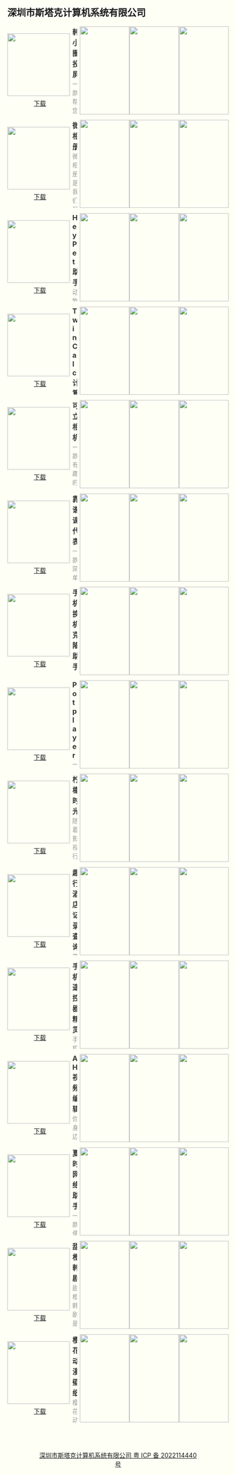 ## 深圳市斯塔克计算机系统有限公司

<style>html {background: #fefff5;} #content h2 {height: 0; display: none;} body .page-header {background-color: #fefff5; background-image: none; border-bottom: 1px dashed; color: #333; padding: 1rem;} body .project-tagline {margin: 0;} .site-footer {display: none;}</style>
<section style="display: flex; justify-content: space-between; align-items: center; margin-bottom: 12px;">
	<div style="display: flex; flex-direction: column;">
		<img style="width: 142px; height: 142px; min-width: 142px; margin-right: 6px;" src="https://swsdl.vivo.com.cn/appstore/developer/icon/20221011/2022101111323273q86.png"/>
		<a style="margin: 6px auto 0;" href="https://swsdl.vivo.com.cn/appstore/developer/icon/20221011/2022101111323273q86.png">下载</a>
	</div>
	<div style="max-height: 200px; overflow: hidden;">
		<b style="font-size: 16px;color: #333;">韩小圈投屏</b>
		<p style="margin: 0; font-size: 14px;color: #999;">一款帮您将手机上的内容投屏到更大屏幕的软件。
功能特点：
1、本地资源投屏，包括视频、图片、音频文件投屏到电视大屏上面；
2、软件小巧，不占用内存，免费软件，随意用；
3、极速连接，只要在同一个wifi下就可以实现极速连接，不需要花费任何的流量费用；
4、安全流畅，随时支持无线网络安全检测与测速，保证用户的安全与流畅性。</p>
	</div>
	<div style="display: flex; margin-left: 6px;">
		<img style="width: 113px; height: 200px; min-width: 113px"
src="https://swsdl.vivo.com.cn/appstore/developer/screenshot/20221005/202210052238471p8fq.png"/>
		<img style="width: 113px; height: 200px; min-width: 113px" src="https://swsdl.vivo.com.cn/appstore/developer/screenshot/20221005/2022100522385210xpc.png"/>
		<img style="width: 113px; height: 200px; min-width: 113px" src="https://swsdl.vivo.com.cn/appstore/developer/screenshot/20221005/202210052238580dh9q.png"/>
	</div>
</section>

<section style="display: flex; justify-content: space-between; align-items: center; margin-bottom: 12px;">
	<div style="display: flex; flex-direction: column;">
		<img style="width: 142px; height: 142px; min-width: 142px; margin-right: 6px;" src="https://swsdl.vivo.com.cn/appstore/developer/icon/20220627/2022062712243443glb.png"/>
		<a style="margin: 6px auto 0;" href="https://swsdl.vivo.com.cn/appstore/developer/icon/20220627/2022062712243443glb.png">下载</a>
	</div>
	<div style="max-height: 200px; overflow: hidden;">
		<b style="font-size: 16px;color: #333;">微相册</b>
		<p style="margin: 0; font-size: 14px;color: #999;">微相册是我们倾力打造的一款相册管理和视频修复美化集一身功能的APP！ 亮点特色： 1 清爽简洁的UI界面，方便易懂的设计，为你带来更舒适的用户体验。 2 能快速的依据时间帮您管理相册，支持创建个性相册分类管理，打造自己的相册世界。 3 支持实时记录生活，留住您心动的一刹那，回忆就在此刻。 4 简单实用的编辑工具，打造独特的风格，惊艳您的朋友圈。</p>
	</div>
	<div style="display: flex; margin-left: 6px;">
		<img style="width: 113px; height: 200px; min-width: 113px"
src="https://swsdl.vivo.com.cn/appstore/developer/screenshot/20220627/202206271226472kjwe.png"/>
		<img style="width: 113px; height: 200px; min-width: 113px" src="https://swsdl.vivo.com.cn/appstore/developer/screenshot/20220627/202206271226521prtr.png"/>
		<img style="width: 113px; height: 200px; min-width: 113px" src="https://swsdl.vivo.com.cn/appstore/developer/screenshot/20220627/202206271226568qd16.png"/>
	</div>
</section>

<section style="display: flex; justify-content: space-between; align-items: center; margin-bottom: 12px;">
	<div style="display: flex; flex-direction: column;">
		<img style="width: 142px; height: 142px; min-width: 142px; margin-right: 6px;" src="https://swsdl.vivo.com.cn/appstore/developer/icon/20221024/202210241022065u0fe.png"/>
		<a style="margin: 6px auto 0;" href="https://swsdl.vivo.com.cn/appstore/developer/icon/20221024/202210241022065u0fe.png">下载</a>
	</div>
	<div style="max-height: 200px; overflow: hidden;">
		<b style="font-size: 16px;color: #333;">HeyPet助手</b>
		<p style="margin: 0; font-size: 14px;color: #999;">动物在想什么呢？ HeyPet助手将您的声音翻译为兽语，让您能直接和猫咪或者狗狗交流，聆听宠物的心声！ 将您的声音进行频谱分析并根据你的输入复述出近似的宠物叫声，让主人-狗狗-猫咪关系更亲密，趣味陪伴萌宠。</p>
	</div>
	<div style="display: flex; margin-left: 6px;">
		<img style="width: 113px; height: 200px; min-width: 113px"
src="https://swsdl.vivo.com.cn/appstore/developer/screenshot/20221024/202210241023256czze.jpg"/>
		<img style="width: 113px; height: 200px; min-width: 113px" src="https://swsdl.vivo.com.cn/appstore/developer/screenshot/20221024/202210241023306zew0.jpg"/>
		<img style="width: 113px; height: 200px; min-width: 113px" src="https://swsdl.vivo.com.cn/appstore/developer/screenshot/20221024/202210241023353hzbr.jpg"/>
	</div>
</section>

<section style="display: flex; justify-content: space-between; align-items: center; margin-bottom: 12px;">
	<div style="display: flex; flex-direction: column;">
		<img style="width: 142px; height: 142px; min-width: 142px; margin-right: 6px;" src="https://swsdl.vivo.com.cn/appstore/developer/icon/20220926/202209261015441joyd.png"/>
		<a style="margin: 6px auto 0;" href="https://swsdl.vivo.com.cn/appstore/developer/icon/20220926/202209261015441joyd.png">下载</a>
	</div>
	<div style="max-height: 200px; overflow: hidden;">
		<b style="font-size: 16px;color: #333;">TwinCalc计算器</b>
		<p style="margin: 0; font-size: 14px;color: #999;">TwinCalc计算器是一款操作简单，方便好用，实际性的解决各种计算、单位换算的计算器。</p>
	</div>
	<div style="display: flex; margin-left: 6px;">
		<img style="width: 113px; height: 200px; min-width: 113px"
src="https://swsdl.vivo.com.cn/appstore/developer/screenshot/20220926/202209261018430rmd1.png"/>
		<img style="width: 113px; height: 200px; min-width: 113px" src="https://swsdl.vivo.com.cn/appstore/developer/screenshot/20220926/202209261018493dj5s.png"/>
		<img style="width: 113px; height: 200px; min-width: 113px" src="https://swsdl.vivo.com.cn/appstore/developer/screenshot/20220926/20220926101853169mr.png"/>
	</div>
</section>



<section style="display: flex; justify-content: space-between; align-items: center; margin-bottom: 12px;">
	<div style="display: flex; flex-direction: column;">
		<img style="width: 142px; height: 142px; min-width: 142px; margin-right: 6px;" src="https://swsdl.vivo.com.cn/appstore/developer/icon/20221011/2022101111201113d3v.png"/>
		<a style="margin: 6px auto 0;" href="https://swsdl.vivo.com.cn/appstore/developer/icon/20221011/2022101111201113d3v.png">下载</a>
	</div>
	<div style="max-height: 200px; overflow: hidden;">
		<b style="font-size: 16px;color: #333;">可立相机</b>
		<p style="margin: 0; font-size: 14px;color: #999;">一款有趣的摄像拍照软件，拥有者海量的特效技能供你使用，让您眼前一亮。 时尚与流行美妆结合，素颜打造完美自然清新风格，质感滤镜记录可甜可盐的瞬间 超好玩的各种特效，让你享受春日郊游的同时，也让您尽显美美自己。 还支持简单的视频录制与编辑，带给您有趣好玩的视频剪辑编辑体验。</p>
	</div>
	<div style="display: flex; margin-left: 6px;">
		<img style="width: 113px; height: 200px; min-width: 113px"
src="https://swsdl.vivo.com.cn/appstore/developer/screenshot/20221011/202210111124310rlnu.png"/>
		<img style="width: 113px; height: 200px; min-width: 113px" src="https://swsdl.vivo.com.cn/appstore/developer/screenshot/20221011/202210111124381365e.png"/>
		<img style="width: 113px; height: 200px; min-width: 113px" src="https://swsdl.vivo.com.cn/appstore/developer/screenshot/20221011/202210111124433jxj4.png"/>
	</div>
</section>

<section style="display: flex; justify-content: space-between; align-items: center; margin-bottom: 12px;">
	<div style="display: flex; flex-direction: column;">
		<img style="width: 142px; height: 142px; min-width: 142px; margin-right: 6px;" src="https://swsdl.vivo.com.cn/appstore/developer/icon/20221008/202210082202243rtmc.png"/>
		<a style="margin: 6px auto 0;" href="https://swsdl.vivo.com.cn/appstore/developer/icon/20221008/202210082202243rtmc.png">下载</a>
	</div>
	<div style="max-height: 200px; overflow: hidden;">
		<b style="font-size: 16px;color: #333;">靠谱课代表</b>
		<p style="margin: 0; font-size: 14px;color: #999;">一款简单便捷靠谱的学习辅助小助手，可以轻松帮您计划与管理好课程信息。 功能特点： A：能帮你做好时间规划和课程记录，是您的日常学习小助手，协助做好每日学习计划，每周课程纪录： B：快速方便，要事随时记录，支持彩色标签便捷地标记每一类课程： C：方便及时添加待办事项，以防繁忙的自我而忘记重要的事情或者日子：</p>
	</div>
	<div style="display: flex; margin-left: 6px;">
		<img style="width: 113px; height: 200px; min-width: 113px"
src="https://swsdl.vivo.com.cn/appstore/developer/screenshot/20221008/202210082206432p3nq.png"/>
		<img style="width: 113px; height: 200px; min-width: 113px" src="https://swsdl.vivo.com.cn/appstore/developer/screenshot/20221008/202210082208186rawr.png"/>
		<img style="width: 113px; height: 200px; min-width: 113px" src="https://swsdl.vivo.com.cn/appstore/developer/screenshot/20221008/202210082208290qmaj.png"/>
	</div>
</section>


<section style="display: flex; justify-content: space-between; align-items: center; margin-bottom: 12px;">
	<div style="display: flex; flex-direction: column;">
		<img style="width: 142px; height: 142px; min-width: 142px; margin-right: 6px;" src="https://swsdl.vivo.com.cn/appstore/developer/icon/20210925/2021092516232204yg7.png"/>
		<a style="margin: 6px auto 0;" href="https://swsdl.vivo.com.cn/appstore/developer/icon/20210925/2021092516232204yg7.png">下载</a>
	</div>
	<div style="max-height: 200px; overflow: hidden;">
		<b style="font-size: 16px;color: #333;">手机换机克隆助手</b>
		<p style="margin: 0; font-size: 14px;color: #999;">一键解决你搬家克隆换机的问题！换机搬家不再愁！
无需数据线，不需要电脑, 让你轻松克隆换机成功！
【给您安全、快速、简单、便捷的搬家克隆体验】
具备以下特色：
1.手机克隆搬家
无论是通讯录个人信息，还是照片、视频等重要数据，都可以从旧手机数据一键迁移到新手机，换机更轻松更方便。
2.不限机型
新旧手机上直接安装即可使用，不受品牌及系统版本影响，解决数据搬家难题。
3.操作简单
不用连接电脑、摆脱数据线、一键搞定数据迁移。</p>
	</div>
	<div style="display: flex; margin-left: 6px;">
		<img style="width: 113px; height: 200px; min-width: 113px"
src="https://swsdl.vivo.com.cn/appstore/developer/screenshot/20210925/202109251625500lsh9.png"/>
		<img style="width: 113px; height: 200px; min-width: 113px" src="https://swsdl.vivo.com.cn/appstore/developer/screenshot/20210925/202109251625554ysoy.png"/>
		<img style="width: 113px; height: 200px; min-width: 113px" src="https://swsdl.vivo.com.cn/appstore/developer/screenshot/20210925/202109251626007na1g.png"/>
	</div>
</section>


<section style="display: flex; justify-content: space-between; align-items: center; margin-bottom: 12px;">
	<div style="display: flex; flex-direction: column;">
		<img style="width: 142px; height: 142px; min-width: 142px; margin-right: 6px;" src="https://swsdl.vivo.com.cn/appstore/developer/icon/20210607/202106072204447pjvt.png"/>
		<a style="margin: 6px auto 0;" href="https://swsdl.vivo.com.cn/appstore/developer/icon/20210607/202106072204447pjvt.png">下载</a>
	</div>
	<div style="max-height: 200px; overflow: hidden;">
		<b style="font-size: 16px;color: #333;">Potplayer</b>
		<p style="margin: 0; font-size: 14px;color: #999;">一款简单而实用的本地视频播放器；
自动识别手机中的所有视频，支持快速导入，拥有强大的视频解码能力，支持常用格式的视频播放；
内置简单便捷的视频编辑功能，如果碰到心动的视频片段，还能在这里裁剪下来保存哦；
精选高清主题壁纸，满足您各种类型的壁纸喜好。</p>
	</div>
	<div style="display: flex; margin-left: 6px;">
		<img style="width: 113px; height: 200px; min-width: 113px"
src="https://swsdl.vivo.com.cn/appstore/developer/screenshot/20220705/2022070517280865v9e.png"/>
		<img style="width: 113px; height: 200px; min-width: 113px" src="https://swsdl.vivo.com.cn/appstore/developer/screenshot/20220705/202207051728137iq9s.png"/>
		<img style="width: 113px; height: 200px; min-width: 113px" src="https://swsdl.vivo.com.cn/appstore/developer/screenshot/20220705/2022070517281837txj.png"/>
	</div>
</section>

<section style="display: flex; justify-content: space-between; align-items: center; margin-bottom: 12px;">
	<div style="display: flex; flex-direction: column;">
		<img style="width: 142px; height: 142px; min-width: 142px; margin-right: 6px;" src="https://swsdl.vivo.com.cn/appstore/developer/icon/20210902/2021090214532609tfz.png"/>
		<a style="margin: 6px auto 0;" href="https://swsdl.vivo.com.cn/appstore/developer/icon/20210902/2021090214532609tfz.png">下载</a>
	</div>
	<div style="max-height: 200px; overflow: hidden;">
		<b style="font-size: 16px;color: #333;">柠檬时光</b>
		<p style="margin: 0; font-size: 14px;color: #999;">随着影视行业的不断发展，越来越多影视资源开始出现在大众的视野之下，柠檬时光不仅能够让所有的小伙伴轻松的了解到自己喜欢的影视资源,还提供精彩专业的影剧讲评，给小伙伴提供一个全新的观影方式。让用户的休闲时间更加丰富多彩，更好地享受影视带来的生活娱乐。如果你也喜欢看影视的话就赶紧点击下载下来吧！</p>
	</div>
	<div style="display: flex; margin-left: 6px;">
		<img style="width: 113px; height: 200px; min-width: 113px"
src="https://swsdl.vivo.com.cn/appstore/developer/screenshot/20210902/202109021456564llcv.png"/>
		<img style="width: 113px; height: 200px; min-width: 113px" src="https://swsdl.vivo.com.cn/appstore/developer/screenshot/20210902/202109021457094grrq.png"/>
		<img style="width: 113px; height: 200px; min-width: 113px" src="https://swsdl.vivo.com.cn/appstore/developer/screenshot/20210902/202109021457094grrq.png"/>
	</div>
</section>

<section style="display: flex; justify-content: space-between; align-items: center; margin-bottom: 12px;">
	<div style="display: flex; flex-direction: column;">
		<img style="width: 142px; height: 142px; min-width: 142px; margin-right: 6px;" src="https://swsdl.vivo.com.cn/appstore/developer/icon/20211129/202111291505394mavj.png"/>
		<a style="margin: 6px auto 0;" href="https://swsdl.vivo.com.cn/appstore/developer/icon/20211129/202111291505394mavj.png">下载</a>
	</div>
	<div style="max-height: 200px; overflow: hidden;">
		<b style="font-size: 16px;color: #333;">趣行酒店记录查询</b>
		<p style="margin: 0; font-size: 14px;color: #999;">趣行酒店记录查询-这是一款记录与查询出行的软件，用户可以查看管理酒店、飞机、火车等行程，商务旅行和差旅的软件。 
您可以查询和记录自己入住酒店记录，飞机，火车，汽车出行记录。
你可以随时查看和管理自己的出行以及酒店开房记录。
还可以进行酒店查找定位功能！
是一款很不错的生活小助手！</p>
	</div>
	<div style="display: flex; margin-left: 6px;">
		<img style="width: 113px; height: 200px; min-width: 113px"
src="https://swsdl.vivo.com.cn/appstore/developer/screenshot/20211129/202111291509334il7j.png"/>
		<img style="width: 113px; height: 200px; min-width: 113px" src="https://swsdl.vivo.com.cn/appstore/developer/screenshot/20211129/202111291509391629q.png"/>
		<img style="width: 113px; height: 200px; min-width: 113px" src="https://swsdl.vivo.com.cn/appstore/developer/screenshot/20211129/202111291509443vhlm.png"/>
	</div>
</section>

<section style="display: flex; justify-content: space-between; align-items: center; margin-bottom: 12px;">
	<div style="display: flex; flex-direction: column;">
		<img style="width: 142px; height: 142px; min-width: 142px; margin-right: 6px;" src="https://swsdl.vivo.com.cn/appstore/developer/icon/20220927/202209272304111fhc2.png"/>
		<a style="margin: 6px auto 0;" href="https://static.starkos.cn/resource/pic/WKP1VbjnrbNp7pZNVpYE.apk">下载</a>
	</div>
	<div style="max-height: 200px; overflow: hidden;">
		<b style="font-size: 16px;color: #333;">手机遥控器精灵</b>
		<p style="margin: 0; font-size: 14px;color: #999;">手机遥控器精灵让你的手机轻松化身全能遥控器，便捷日常生活。
支持空调，电视，机顶盒、风扇等多种电器，再也不用到处找遥控器了；
支持手机智能连接打印机、投影仪、电脑等，随时随地便捷生活；

掌上的智能小管家
方便携带 － 想用就用，随时随地遥控
简单易懂 － 简约的界面设计一看就懂，简单遥控
智能控制 － 遥控空调\遥控电视都可随心调节</p>
	</div>
	<div style="display: flex; margin-left: 6px;">
		<img style="width: 113px; height: 200px; min-width: 113px"
src="https://swsdl.vivo.com.cn/appstore/developer/screenshot/20220927/202209272312374wxvb.png"/>
		<img style="width: 113px; height: 200px; min-width: 113px" src="https://swsdl.vivo.com.cn/appstore/developer/screenshot/20220927/202209272312416y13p.png"/>
		<img style="width: 113px; height: 200px; min-width: 113px" src="https://swsdl.vivo.com.cn/appstore/developer/screenshot/20220927/2022092723124697x78.png"/>
	</div>
</section>

<section style="display: flex; justify-content: space-between; align-items: center; margin-bottom: 12px;">
	<div style="display: flex; flex-direction: column;">
		<img style="width: 142px; height: 142px; min-width: 142px; margin-right: 6px;" src="https://swsdl.vivo.com.cn/appstore/developer/icon/20220924/202209240916331s7ov.png"/>
		<a style="margin: 6px auto 0;" href="https://swsdl.vivo.com.cn/appstore/developer/icon/20220924/202209240916331s7ov.png">下载</a>
	</div>
	<div style="max-height: 200px; overflow: hidden;">
		<b style="font-size: 16px;color: #333;">AH视频编辑</b>
		<p style="margin: 0; font-size: 14px;color: #999;">你身边的全能剪辑工具，专为视频剪辑用户的需求而定制。
支持视频剪辑，倒放，滤镜，提取音频等功能，无论是你想要剪辑短视频vlog，打造爆款视频，还是想尽情挥洒想象力，全都轻松搞定。
唤起您的创作灵感
【剪辑】裁剪视频一步到位，初学者都可以快速完成；
【拼接】炫目的视频过渡效果，完美合并视频；
【贴纸】海量贴纸，一键复制替换，给你带来视频创作新灵感。
【文字】自定义文字颜色、字体，让你的字幕与众不同；
发挥你的天马行空
【滤镜】专业的风格滤镜效果，改变视频风格；
【变速】从0.25倍慢速到3倍快速，轻松改变视频节奏；
【音频提取】轻松对喜爱的音频进行提取，点亮每一次创作；
【音乐相册】丰富音乐、音效素材库，让你的影集更加“声”动；</p>
	</div>
	<div style="display: flex; margin-left: 6px;">
		<img style="width: 113px; height: 200px; min-width: 113px"
src="https://swsdl.vivo.com.cn/appstore/developer/screenshot/20220922/202209221801111li4y.png"/>
		<img style="width: 113px; height: 200px; min-width: 113px" src="https://swsdl.vivo.com.cn/appstore/developer/screenshot/20220922/2022092218024518ipt.png"/>
		<img style="width: 113px; height: 200px; min-width: 113px" src="https://swsdl.vivo.com.cn/appstore/developer/screenshot/20220922/202209221802489ywfm.png"/>
	</div>
</section>

<section style="display: flex; justify-content: space-between; align-items: center; margin-bottom: 12px;">
	<div style="display: flex; flex-direction: column;">
		<img style="width: 142px; height: 142px; min-width: 142px; margin-right: 6px;" src="https://swsdl.vivo.com.cn/appstore/developer/icon/20220929/202209291117541t887.png"/>
		<a style="margin: 6px auto 0;" href="https://swsdl.vivo.com.cn/appstore/developer/icon/20220929/202209291117541t887.png">下载</a>
	</div>
	<div style="max-height: 200px; overflow: hidden;">
		<b style="font-size: 16px;color: #333;">夏时网络助手</b>
		<p style="margin: 0; font-size: 14px;color: #999;">一款便捷的手机上网助手
支持应用的上网流量的监控，实时把握上网的流量情况
支持应用上网时间控制，一键锁机，把控上网时间，培养良好的习惯
支持IP扫描、端口扫描，方便不时之需</p>
	</div>
	<div style="display: flex; margin-left: 6px;">
		<img style="width: 113px; height: 200px; min-width: 113px"
src="https://swsdl.vivo.com.cn/appstore/developer/screenshot/20220929/202209291146516hyai.png"/>
		<img style="width: 113px; height: 200px; min-width: 113px" src="https://swsdl.vivo.com.cn/appstore/developer/screenshot/20220929/202209291146571wlg9.png"/>
		<img style="width: 113px; height: 200px; min-width: 113px" src="https://swsdl.vivo.com.cn/appstore/developer/screenshot/20220929/202209291147030ny6a.png"/>
	</div>
</section>

<section style="display: flex; justify-content: space-between; align-items: center; margin-bottom: 12px;">
	<div style="display: flex; flex-direction: column;">
		<img style="width: 142px; height: 142px; min-width: 142px; margin-right: 6px;" src="https://swsdl.vivo.com.cn/appstore/developer/icon/20211201/202112011201029dlkb.png"/>
		<a style="margin: 6px auto 0;" href="https://swsdl.vivo.com.cn/appstore/developer/icon/20211201/202112011201029dlkb.png">下载</a>
	</div>
	<div style="max-height: 200px; overflow: hidden;">
		<b style="font-size: 16px;color: #333;">甜橙韩剧</b>
		<p style="margin: 0; font-size: 14px;color: #999;">甜橙韩剧是一款专业的韩剧影视解说应用，内容丰富，影评精彩。
包含多种影视分类，能快速发现你想要的资源。
通过经典影视影评赏析，感受影视艺术的魅力，发现影视的精彩。</p>
	</div>
	<div style="display: flex; margin-left: 6px;">
		<img style="width: 113px; height: 200px; min-width: 113px"
src="https://swsdl.vivo.com.cn/appstore/developer/screenshot/20211201/202112011205554jfqr.png"/>
		<img style="width: 113px; height: 200px; min-width: 113px" src="https://swsdl.vivo.com.cn/appstore/developer/screenshot/20220930/202209301458314k8eq.png"/>
		<img style="width: 113px; height: 200px; min-width: 113px" src="https://swsdl.vivo.com.cn/appstore/developer/screenshot/20211201/202112011206051sc3d.png"/>
	</div>
</section>

<section style="display: flex; justify-content: space-between; align-items: center; margin-bottom: 12px;">
	<div style="display: flex; flex-direction: column;">
		<img style="width: 142px; height: 142px; min-width: 142px; margin-right: 6px;" src="https://swsdl.vivo.com.cn/appstore/developer/icon/20210707/2021070719250924fuu.png"/>
		<a style="margin: 6px auto 0;" href="https://swsdl.vivo.com.cn/appstore/developer/icon/20210707/2021070719250924fuu.png">下载</a>
	</div>
	<div style="max-height: 200px; overflow: hidden;">
		<b style="font-size: 16px;color: #333;">樱花动漫壁纸</b>
		<p style="margin: 0; font-size: 14px;color: #999;">樱花动漫壁纸，专为动漫迷和爱好者倾心打造的精品应用
每天向你推荐受用户欢迎的动漫壁纸。
超过20余种不同动漫供你挑选。
设定专属自己的动漫壁纸。</p>
	</div>
	<div style="display: flex; margin-left: 6px;">
		<img style="width: 113px; height: 200px; min-width: 113px"
src="https://swsdl.vivo.com.cn/appstore/developer/screenshot/20210707/202107071926096lp8h.jpg"/>
		<img style="width: 113px; height: 200px; min-width: 113px" src="https://swsdl.vivo.com.cn/appstore/developer/screenshot/20210707/202107071926148cqpc.jpg"/>
		<img style="width: 113px; height: 200px; min-width: 113px" src="https://swsdl.vivo.com.cn/appstore/developer/screenshot/20210707/202107071926197mph3.jpg"/>
	</div>
</section>



<a style="display: block; margin: 4rem; text-align: center;" href="http://beian.miit.gov.cn/">深圳市斯塔克计算机系统有限公司 粤 ICP 备 2022114440 号</a>
